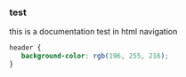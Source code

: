### test
this is a documentation test in html navigation

 ```css
header {
    background-color: rgb(196, 255, 216);
}
```